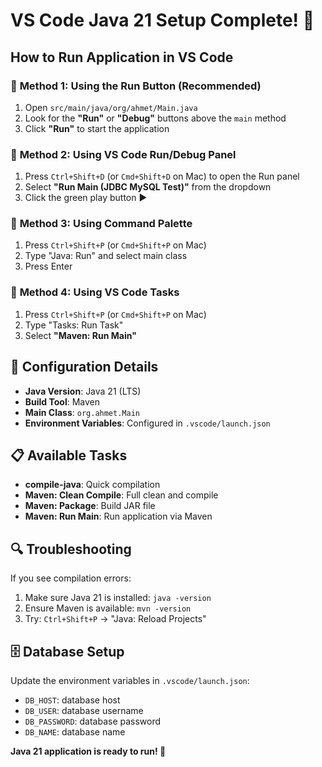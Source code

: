 # VS Code Java 21 Setup Complete! 🎉

## How to Run Application in VS Code

### 🚀 **Method 1: Using the Run Button (Recommended)**

1. Open `src/main/java/org/ahmet/Main.java`
2. Look for the **"Run"** or **"Debug"** buttons above the `main` method
3. Click **"Run"** to start the application

### 🚀 **Method 2: Using VS Code Run/Debug Panel**

1. Press `Ctrl+Shift+D` (or `Cmd+Shift+D` on Mac) to open the Run panel
2. Select **"Run Main (JDBC MySQL Test)"** from the dropdown
3. Click the green play button ▶️

### 🚀 **Method 3: Using Command Palette**

1. Press `Ctrl+Shift+P` (or `Cmd+Shift+P` on Mac)
2. Type "Java: Run" and select main class
3. Press Enter

### 🚀 **Method 4: Using VS Code Tasks**

1. Press `Ctrl+Shift+P` (or `Cmd+Shift+P` on Mac)
2. Type "Tasks: Run Task"
3. Select **"Maven: Run Main"**

## 🔧 **Configuration Details**

- **Java Version**: Java 21 (LTS)
- **Build Tool**: Maven
- **Main Class**: `org.ahmet.Main`
- **Environment Variables**: Configured in `.vscode/launch.json`

## 📋 **Available Tasks**

- **compile-java**: Quick compilation
- **Maven: Clean Compile**: Full clean and compile
- **Maven: Package**: Build JAR file
- **Maven: Run Main**: Run application via Maven

## 🔍 **Troubleshooting**

If you see compilation errors:
1. Make sure Java 21 is installed: `java -version`
2. Ensure Maven is available: `mvn -version`
3. Try: `Ctrl+Shift+P` → "Java: Reload Projects"

## 🗄️ **Database Setup**

Update the environment variables in `.vscode/launch.json`:
- `DB_HOST`: database host
- `DB_USER`: database username  
- `DB_PASSWORD`: database password
- `DB_NAME`: database name

**Java 21 application is ready to run! 🚀**